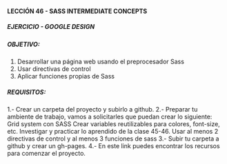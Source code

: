 #### LECCIÓN 46 - SASS INTERMEDIATE CONCEPTS
##### EJERCICIO - GOOGLE DESIGN 
##### OBJETIVO:
1. Desarrollar una página web usando el preprocesador Sass
2. Usar directivas de control
3. Aplicar funciones propias de Sass

##### REQUISITOS:
1.- Crear un carpeta del proyecto y subirlo a github.
2.- Preparar tu ambiente de trabajo, vamos a solicitarles que puedan crear lo siguiente:
Grid system con SASS
Crear variables reutilizables para colores, font-size, etc.
Investigar y practicar lo aprendido de la clase 45-46.
Usar al menos 2 directivas de control y al menos 3 funciones de sass
3.- Subir tu carpeta a github y crear un gh-pages.
4.- En este link puedes encontrar los recursos para comenzar el proyecto.

